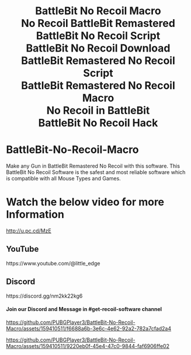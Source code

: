 <h1 align="center">
  <br>
  BattleBit No Recoil Macro
  <br>
  No Recoil BattleBit Remastered 
  <br>
  BattleBit No Recoil Script
  <br>
  BattleBit No Recoil Download
  <br>
  BattleBit Remastered No Recoil Script
  <br>
  BattleBit Remastered No Recoil Macro
  <br>
  No Recoil in BattleBit
  <br>
  BattleBit No Recoil Hack
  <br>
  
</h1>

# BattleBit-No-Recoil-Macro
Make any Gun in BattleBit Remastered No Recoil with this software. This BattleBit No Recoil Software is the safest and most reliable software which is compatible with all Mouse Types and Games.

# Watch the below video for more Information
http://u.pc.cd/MzE

<h2>YouTube</h2>
https://www.youtube.com/@little_edge
<br>
<h2>Discord</h2>
https://discord.gg/nm2kk22kg6
<h4>Join our Discord and Message in #get-recoil-software channel</h4>



https://github.com/PUBGPlayer3/BattleBit-No-Recoil-Macro/assets/159410511/f6688a6b-3e6c-4e62-92a2-782a7cfad2a4


https://github.com/PUBGPlayer3/BattleBit-No-Recoil-Macro/assets/159410511/9220eb0f-45e4-47c0-9844-faf6906ffe02



